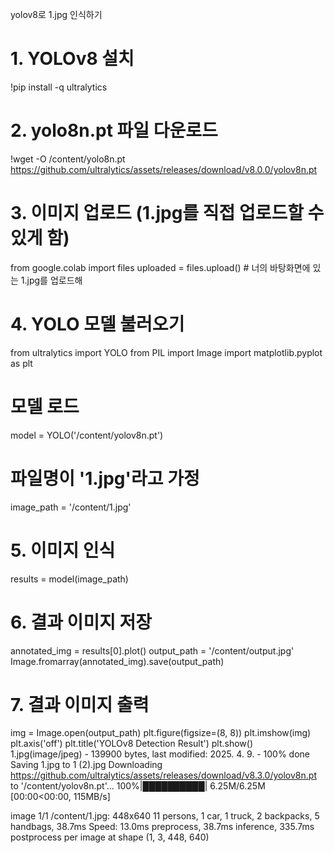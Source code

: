 yolov8로 1.jpg 인식하기
# 1. YOLOv8 설치
!pip install -q ultralytics

# 2. yolo8n.pt 파일 다운로드
!wget -O /content/yolo8n.pt https://github.com/ultralytics/assets/releases/download/v8.0.0/yolov8n.pt

# 3. 이미지 업로드 (1.jpg를 직접 업로드할 수 있게 함)
from google.colab import files
uploaded = files.upload()  # 너의 바탕화면에 있는 1.jpg를 업로드해

# 4. YOLO 모델 불러오기
from ultralytics import YOLO
from PIL import Image
import matplotlib.pyplot as plt

# 모델 로드
model = YOLO('/content/yolov8n.pt')

# 파일명이 '1.jpg'라고 가정
image_path = '/content/1.jpg'

# 5. 이미지 인식
results = model(image_path)

# 6. 결과 이미지 저장
annotated_img = results[0].plot()
output_path = '/content/output.jpg'
Image.fromarray(annotated_img).save(output_path)

# 7. 결과 이미지 출력
img = Image.open(output_path)
plt.figure(figsize=(8, 8))
plt.imshow(img)
plt.axis('off')
plt.title('YOLOv8 Detection Result')
plt.show()
1.jpg(image/jpeg) - 139900 bytes, last modified: 2025. 4. 9. - 100% done
Saving 1.jpg to 1 (2).jpg
Downloading https://github.com/ultralytics/assets/releases/download/v8.3.0/yolov8n.pt to '/content/yolov8n.pt'...
100%|██████████| 6.25M/6.25M [00:00<00:00, 115MB/s]

image 1/1 /content/1.jpg: 448x640 11 persons, 1 car, 1 truck, 2 backpacks, 5 handbags, 38.7ms
Speed: 13.0ms preprocess, 38.7ms inference, 335.7ms postprocess per image at shape (1, 3, 448, 640)
